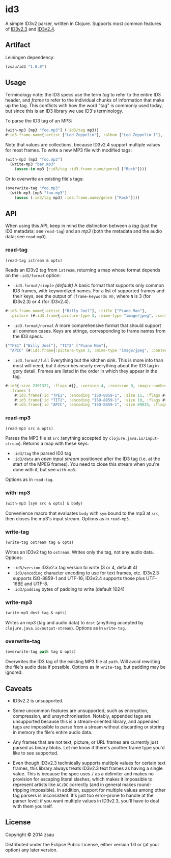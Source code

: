 # id3

A simple ID3v2 parser, written in Clojure. Supports most common features of [ID3v2.3](http://id3.org/id3v2.3.0) and [ID3v2.4](http://id3.org/id3v2.4.0-structure).

## Artifact

Leiningen dependency:
```clojure
[zsau/id3 "1.0.0"]
```

## Usage

Terminology note: the ID3 specs use the term *tag* to refer to the entire ID3 header, and *frame* to refer to the individual chunks of information that make up the tag. This conflicts with how the word "tag" is commonly used today, but since this is an ID3 library we use ID3's terminology.

To parse the ID3 tag of an MP3:
```clojure
(with-mp3 [mp3 "foo.mp3"] (:id3/tag mp3))
#:id3.frame.name{:artist ["Led Zeppelin"], :album ["Led Zeppelin I"], :date ["1969-01-12"], :track-number ["01"], :title ["Good Times Bad Times"]}
```

Note that values are collections, because ID3v2.4 support multiple values for most frames. To write a new MP3 file with modified tags:
```clojure
(with-mp3 [mp3 "foo.mp3"]
  (write-mp3 "bar.mp3"
    (assoc-in mp3 [:id3/tag :id3.frame.name/genre] ["Rock"])))
```

Or to overwrite an existing file's tags:
```clojure
(overwrite-tag "foo.mp3"
  (with-mp3 [mp3 "foo.mp3"]
    (assoc (:id3/tag mp3) :id3.frame.name/genre ["Rock"])))
```

## API

When using this API, keep in mind the distinction between a *tag* (just the ID3 metadata; see `read-tag`) and an *mp3* (both the metadata and the audio data; see `read-mp3`).

### read-tag
```clojure
(read-tag istream & opts)
```
Reads an ID3v2 tag from `istream`, returning a map whose format depends on the `:id3/format` option:
- `:id3.format/simple` _(default)_ A basic format that supports only common ID3 frames, with keywordized names. For a list of supported frames and their keys, see the output of `(frame-keywords N)`, where `N` is 3 (for ID3v2.3) or 4 (for ID3v2.4).
```clojure
#:id3.frame.name{:artist ["Billy Joel"], :title ["Piano Man"],
  :picture (#:id3.frame{:picture-type 3, :mime-type "image/jpeg", :content #object["[B" 0x15d8429d "[B@15d8429d"]})}
```
- `:id3.format/normal` A more comprehensive format that should support all common cases. Keys are strings, corresponding to frame names from the ID3 specs.
```clojure
{"TPE1" ["Billy Joel"], "TIT2" ["Piano Man"],
  "APIC" (#:id3.frame{:picture-type 3, :mime-type "image/jpeg", :content #object["[B" 0x15d8429d "[B@15d8429d"]})}
```
- `:id3.format/full` Everything but the kitchen sink. This is more info than most will need, but it describes nearly everything about the ID3 tag in gory detail. Frames are listed in the order in which they appear in the tag.
```clojure
#:id3{:size 2301322, :flags #{}, :version 4, :revision 0, :magic-number "ID3",
  :frames (
    #:id3.frame{:id "TPE1", :encoding "ISO-8859-1", :size 11, :flags #{}, :content ["Billy Joel"]}
    #:id3.frame{:id "TIT2", :encoding "ISO-8859-1", :size 10, :flags #{}, :content ["Piano Man"]}
    #:id3.frame{:id "APIC", :encoding "ISO-8859-1", :size 89815, :flags #{}, :picture-type 3, :mime-type "image/jpeg", :description "", :content #object["[B" 0x15d8429d "[B@15d8429d"]})}
```

### read-mp3
```clojure
(read-mp3 src & opts)
```
Parses the MP3 file at `src` (anything accepted by `clojure.java.io/input-stream`). Returns a map with these keys:
- `:id3/tag` the parsed ID3 tag
- `:id3/data` an *open input stream* positioned after the ID3 tag (i.e. at the start of the MPEG frames). You need to close this stream when you're done with it, but see `with-mp3`.

Options as in `read-tag`.

### with-mp3
```clojure
(with-mp3 [sym src & opts] & body)
```
Convenience macro that evaluates `body` with `sym` bound to the mp3 at `src`, then closes the mp3's input stream. Options as in `read-mp3`.

### write-tag
```clojure
(write-tag ostream tag & opts)
```
Writes an ID3v2 tag to `ostream`. Writes only the tag, not any audio data. Options:
- `:id3/version` ID3v2.x tag version to write (3 or 4, default 4)
- `:id3/encoding` character encoding to use for text frames, etc. ID3v2.3 supports ISO-8859-1 and UTF-16; ID3v2.4 supports those plus UTF-16BE and UTF-8.
- `:id3/padding` bytes of padding to write (default 1024)

### write-mp3
```clojure
(write-mp3 dest tag & opts)
```
Writes an mp3 (tag and audio data) to `dest` (anything accepted by `clojure.java.io/output-stream`). Options as in `write-tag`.

### overwrite-tag
```clojure
(overwrite-tag path tag & opts)
```
Overwrites the ID3 tag of the existing MP3 file at `path`. Will avoid rewriting the file's audio data if possible. Options as in `write-tag`, but padding may be ignored.

## Caveats

- ID3v2.2 is unsupported.

- Some uncommon features are unsupported, such as encryption, compression, and unsynchronisation. Notably, appended tags are unsupported because this is a stream-oriented library, and appended tags are impossible to parse from a stream without discarding or storing in memory the file's entire audio data.

- Any frames that are not text, picture, or URL frames are currently just parsed as binary blobs. Let me know if there's another frame type you'd like to see supported.

- Even though ID3v2.3 technically supports multiple values for certain text frames, this library always treats ID3v2.3 text frames as having a single value. This is because the spec uses `/` as a delimiter and makes no provision for escaping literal slashes, which makes it impossible to represent artists like `AC/DC` correctly (and in general makes round-tripping impossible). In addition, support for multiple values among other tag parsers is inconsistent. It's just too error-prone to handle at the parser level; if you want multiple values in ID3v2.3, you'll have to deal with them yourself.

## License

Copyright © 2014 zsau

Distributed under the Eclipse Public License, either version 1.0 or (at your option) any later version.
